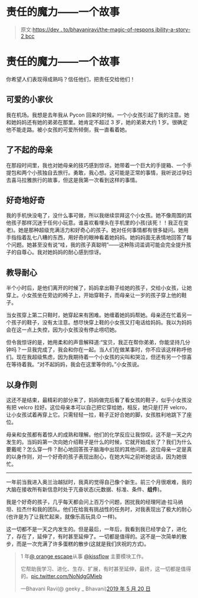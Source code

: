 # 责任的魔力——一个故事

> 原文:[https://dev . to/bhavaniravi/the-magic-of-respons ibility-a-story-2 bcc](https://dev.to/bhavaniravi/the-magic-of-responsibility-a-story-2bcc)

# [](#the-magic-of-responsibility%E2%80%8A%E2%80%8Aa-story)责任的魔力——一个故事

你希望人们表现得成熟吗？信任他们，把责任交给他们！

## [](#the-adorable-kid)可爱的小家伙

我在机场。我想是去年我从 Pycon 回来的时候。一个小女孩引起了我的注意。她和她妈妈还有她的弟弟在那里。她肯定不超过 3 岁，她的弟弟大约 1 岁。很确定他不能走路。被小女孩的可爱所倾倒，我一直看着她。

## [](#the-amazing-mother)了不起的母亲

在那段时间里，我也对她母亲的技巧感到惊讶。她带着一个巨大的手提箱、一个手提包和两个小孩独自去旅行。勇敢，我心想。这可能是正常的事情，我听说过孕妇去喜马拉雅旅行的故事，但这是我第一次看到这样的事情。

## [](#curiously-curious)好奇地好奇

我的手机快没电了，没什么事可做，所以我继续崇拜这个小女孩。她不像周围的其他孩子那样沉迷于任何小玩意。谁喜欢看埋头在手机里的小孩(该死！！我正在变老)。她是那种超级充满活力和好奇心的孩子。她对任何事情都有很多疑问。她用手指指着乱七八糟的东西，用好奇的眼神看着她妈妈。她妈妈面无表情地回答了每个问题。她甚至没有说“哇，我的孩子真聪明”——这种陈词滥调可能会完全提升孩子的自尊心。我对她妈妈的耐心感到惊讶。

## [](#teaching-patience)教导耐心

半个小时后，是他们离开的时候了，妈妈拿出鞋子给她的孩子，交给小女孩，让她穿上。小女孩坐在旁边的椅子上，开始穿鞋子，而母亲让一岁的孩子穿上他的鞋子。

当女孩穿上第二只鞋时，她穿起来有困难。她缠着她妈妈帮她。母亲还在忙着另一个孩子的鞋子，没有太注意。想尽快穿上鞋的小女孩又打电话给妈妈。我以为妈妈会在这一点上失控，因为小女孩没有停止唠叨她。

但令我惊讶的是，她用柔和的声音解释道:“宝贝，我正在帮你弟弟，你能坚持几分钟吗？一旦我完成了，我会和你在一起。当人们在做某事时，你不应该这样称呼他们。现在我超级焦虑，因为我期待着一个小女孩的尖叫和哭泣，但还有另一个惊喜在等待着我。“对不起妈妈，我会在这里等你的。”小女孩说。

## [](#lead-by-example)以身作则

这还不是结束，最精彩的部分来了，妈妈做完后看了看女孩的鞋子，似乎小女孩没有把 velcro 拉好。这位母亲本可以自己把它穿给她，相反，她只是打开 velcro，让小女孩试着再穿上它。只需轻轻一拉，鞋子正好合她的脚，女孩胜利地跳下了座位。

母亲和女孩都有着惊人的成熟和理解。他们的化学反应让我惊叹。这不是一天之内发生的。当妈妈第一次向她介绍鞋子是什么的时候，它就开始成长了？我们为什么要戴呢？怎么穿一件？耐心地回答孩子脑海中出现的其他问题。这位母亲一定是真的以身作则，对一个好奇的孩子表现出耐心，在她大叫之前听她说话，因为她很忙。

* * *

一年前当我进入奥兰治越狱时，我真的觉得自己像个新生。前三个月很艰难，我的大脑在接收所有新信息时处于亢奋状态(元数据、标准、条件、**组件**)。

我是个好奇的孩子，几乎每天都会问上百万个问题，困扰我的经理阿迪·拉马纳坦、拉杰什和我的团队。他们在给我有挑战性的任务时，对我表现出了极大的耐心(也许是为了让我忙起来，就像乐高玩具:D 一样)。

这一切都不是一天之内发生的。但是最后，一年后，我看到我已经学会了，进化了，存在了，延伸了，有时甚至延伸了。一切都是值得的。这不是一次简单的散步，而是一次充满了许多蛋糕的散步(这就是我们庆祝的方式)。

> 1 年[@ orange escape](https://twitter.com/OrangeScape?ref_src=twsrc%5Etfw)从事 [@kissflow](https://twitter.com/kissflow?ref_src=twsrc%5Etfw) 主要模块工作。
> 
> 它帮助我学习、进化、生存、扩展，有时甚至延伸，最终，这一切都是值得的。[pic.twitter.com/NoNdgGMieb](https://t.co/NoNdgGMieb)
> 
> —Bhavani Ravi(@ geeky _ Bhavani)[2019 年 5 月 20 日](https://twitter.com/geeky_bhavani/status/1130512904896126980?ref_src=twsrc%5Etfw)